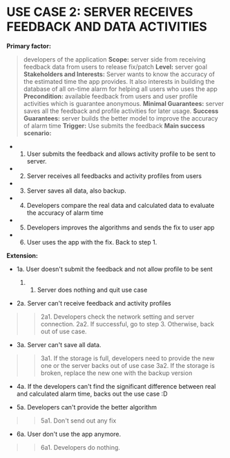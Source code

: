 # USE CASE 2: SERVER RECEIVES FEEDBACK AND DATA ACTIVITIES #
**Primary factor:**
> developers of the application
**Scope:**
> server side from receiving feedback data from users to release fix/patch
**Level:**
> server goal
**Stakeholders and Interests:**
> Server wants to know the accuracy of the estimated time the app provides. It also interests in building the database of all on-time alarm for helping all users who uses the app
**Precondition:**
> available feedback from users and user profile activities which is guarantee anonymous.
**Minimal Guarantees:**
> server saves all the feedback and profile activities for later usage.
**Success Guarantees:**
> server builds the better model to improve the accuracy of alarm time
**Trigger:**
> Use submits the feedback
**Main success scenario:**

  * 1. User submits the feedback and allows activity profile to be sent to server.

  * 2. Server receives all feedbacks and activity profiles from users

  * 3. Server saves all data, also backup.

  * 4. Developers compare the real data and calculated data to evaluate the accuracy of alarm time

  * 5. Developers improves the algorithms and sends the fix to user app

  * 6. User uses the app with the fix. Back to step 1.

**Extension:**
  * 1a. User doesn't submit the feedback and not allow profile to be sent
    1. 1. Server does nothing and quit use case

  * 2a. Server can't receive feedback and activity profiles
> > 2a1. Developers check the network setting and server connection.
> > 2a2. If successful, go to step 3. Otherwise, back out of use case.

  * 3a. Server can't save all data.
> > 3a1. If the storage is full, developers need to provide the new one or the server backs out of use case
> > 3a2. If the storage is broken, replace the new one with the backup version

  * 4a. If the developers can't find the significant difference between real and calculated alarm time, backs out the use case :D

  * 5a. Developers can't provide the better algorithm
> > 5a1. Don't send out any fix

  * 6a. User don't use the app anymore.
> > 6a1. Developers do nothing.